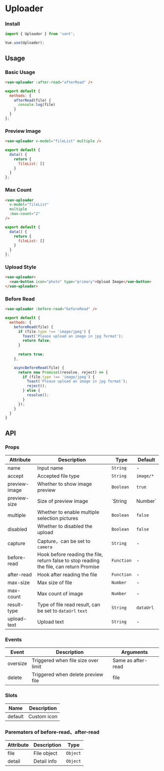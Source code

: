 # Uploader

### Install

``` javascript
import { Uploader } from 'vant';

Vue.use(Uploader);
```

## Usage

### Basic Usage

```html
<van-uploader :after-read="afterRead" />
```

```javascript
export default {
  methods: {
    afterRead(file) {
      console.log(file)
    }
  }
};
```

### Preview Image

```html
<van-uploader v-model="fileList" multiple />
```

```javascript
export default {
  data() {
    return {
      fileList: []
    }
  }
};
```

### Max Count

```html
<van-uploader
  v-model="fileList"
  multiple
  :max-count="2"
/>
```

```javascript
export default {
  data() {
    return {
      fileList: []
    }
  }
};
```

### Upload Style

```html
<van-uploader>
  <van-button icon="photo" type="primary">Upload Image</van-button>
</van-uploader>
```

### Before Read

```html
<van-uploader :before-read="beforeRead" />
```

```js
export default {
  methods: {
    beforeRead(file) {
      if (file.type !== 'image/jpeg') {
        Toast('Please upload an image in jpg format');
        return false;
      }
    
      return true;
    },

    asyncBeforeRead(file) {
      return new Promise((resolve, reject) => {
        if (file.type !== 'image/jpeg') {
          Toast('Please upload an image in jpg format');
          reject();
        } else {
          resolve();
        }
      });
    }
  }
}
```

## API

### Props

| Attribute | Description | Type | Default |
|------|------|------|------|
| name | Input name | `String` | - |
| accept | Accepted file type | `String` | `image/*` |
| preview-image | Whether to show image preview | `Boolean` | `true` |
| preview-size | Size of preview image | `String | Number` | `80px` |
| multiple | Whether to enable multiple selection pictures | `Boolean` | `false` |
| disabled | Whether to disabled the upload | `Boolean` | `false` |
| capture | Capture，can be set to `camera` | `String` | - |
| before-read | Hook before reading the file, return false to stop reading the file, can return Promise | `Function` | - |
| after-read | Hook after reading the file | `Function` | - |
| max-size | Max size of file | `Number` | - |
| max-count | Max count of image | `Number` | - |
| result-type | Type of file read result, can be set to `dataUrl` `text` | `String` | `dataUrl` |
| upload-text | Upload text | `String` | - |

### Events

| Event | Description | Arguments |
|------|------|------|
| oversize | Triggered when file size over limit | Same as after-read |
| delete | Triggered when delete preview file | file |

### Slots

| Name | Description |
|------|------|
| default | Custom icon |

### Parematers of before-read、after-read

| Attribute | Description | Type |
|------|------|------|
| file | File object | `Object` |
| detail | Detail info | `Object` |
